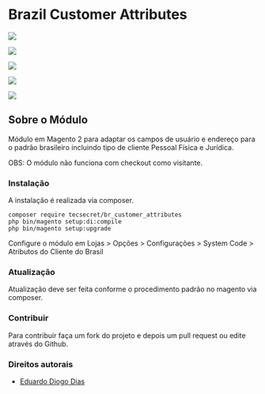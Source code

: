 # Brazil Customer Attributes

![](https://imgur.com/pqTS38g.png )

![](https://imgur.com/vSACNr5 )

![](https://imgur.com/CpuyDjM.png )

![](https://imgur.com/igfXu19.png )

![](https://i.imgur.com/vKqlkbD.png )


## Sobre o Módulo

Módulo em Magento 2 para adaptar os campos de usuário e endereço para o padrão brasileiro incluindo tipo de cliente Pessoal Física e Jurídica.

OBS: O módulo não funciona com checkout como visitante.

### Instalação
A instalação é realizada via composer.
```
composer require tecsecret/br_customer_attributes
php bin/magento setup:di:compile
php bin/magento setup:upgrade
```
Configure o módulo em Lojas > Opções > Configurações > System Code > Atributos do Cliente do Brasil

### Atualização
Atualização deve ser feita conforme o procedimento padrão no magento via composer.

### Contribuir
Para contribuir faça um fork do projeto e depois um pull request ou edite através do Github.


### Direitos autorais
* [Eduardo Diogo Dias](https://github.com/eduardoddias)
